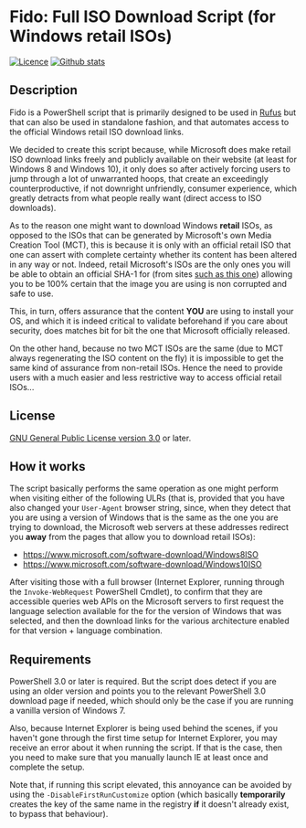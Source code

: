 Fido: Full ISO Download Script (for Windows retail ISOs)
========================================================

[![Licence](https://img.shields.io/badge/license-GPLv3-blue.svg?style=flat-square)](https://www.gnu.org/licenses/gpl-3.0.en.html)
[![Github stats](https://img.shields.io/github/downloads/pbatard/Fido/total.svg?style=flat-square)](https://github.com/pbatard/Fido/releases)

Description
-----------

Fido is a PowerShell script that is primarily designed to be used in [Rufus](https://github.com/pbatard/rufus) but that
can also be used in standalone fashion, and that automates access to the official Windows retail ISO download links.

We decided to create this script because, while Microsoft does make retail ISO download links freely and publicly
available on their website (at least for Windows 8 and Windows 10), it only does so after actively forcing users to
jump through a lot of unwarranted hoops, that create an exceedingly counterproductive, if not downright unfriendly,
consumer experience, which greatly detracts from what people really want (direct access to ISO downloads).

As to the reason one might want to download Windows __retail__ ISOs, as opposed to the ISOs that can be generated by
Microsoft's own Media Creation Tool (MCT), this is because it is only with an official retail ISO that one can assert
with complete certainty whether its content has been altered in any way or not. Indeed, retail Microsoft's ISOs are the
only ones you will be able to obtain an official SHA-1 for (from sites [such as this one](https://msdn.rg-adguard.net/public.php))
allowing you to be 100% certain that the image you are using is non corrupted and safe to use.

This, in turn, offers assurance that the content __YOU__ are using to install your OS, and which it is indeed critical
to validate beforehand if you care about security, does matches bit for bit the one that Microsoft officially released.

On the other hand, because no two MCT ISOs are the same (due to MCT always regenerating the ISO content on the fly)
it is impossible to get the same kind of assurance from non-retail ISOs. Hence the need to provide users with a much
easier and less restrictive way to access official retail ISOs...

License
-------

[GNU General Public License version 3.0](https://www.gnu.org/licenses/gpl-3.0) or later.

How it works
------------

The script basically performs the same operation as one might perform when visiting either of the following ULRs (that
is, provided that you have also changed your `User-Agent` browser string, since, when they detect that you are using a
version of Windows that is the same as the one you are trying to download, the Microsoft web servers at these addresses
redirect you __away__ from the pages that allow you to download retail ISOs):

* https://www.microsoft.com/software-download/Windows8ISO
* https://www.microsoft.com/software-download/Windows10ISO

After visiting those with a full browser (Internet Explorer, running through the `Invoke-WebRequest` PowerShell Cmdlet),
to confirm that they are accessible queries web APIs on the Microsoft servers to first request the language selection
available for the for the version of Windows that was selected, and then the download links for the various architecture
enabled for that version + language combination.

Requirements
------------

PowerShell 3.0 or later is required. But the script does detect if you are using an older version and points you to the
relevant PowerShell 3.0 download page if needed, which should only be the case if you are running a vanilla version of
Windows 7.

Also, because Internet Explorer is being used behind the scenes, if you haven't gone through the first time setup for
Internet Explorer, you may receive an error about it when running the script. If that is the case, then you need to
make sure that you manually launch IE at least once and complete the setup.

Note that, if running this script elevated, this annoyance can be avoided by using the `-DisableFirstRunCustomize`
option (which basically __temporarily__ creates the key of the same name in the registry __if__ it doesn't already
exist, to bypass that behaviour).
